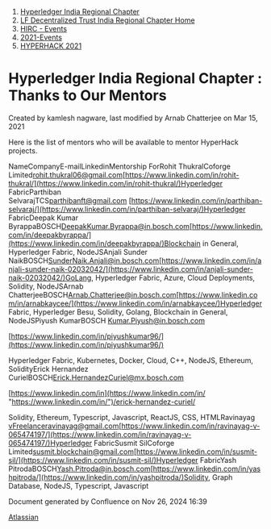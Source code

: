 1. [Hyperledger India Regional Chapter](index.html)
2. [LF Decentralized Trust India Regional Chapter Home](LF-Decentralized-Trust-India-Regional-Chapter-Home_19169282.html)
3. [HIRC - Events](HIRC---Events_19169346.html)
4. [2021-Events](2021-Events_19169651.html)
5. [HYPERHACK 2021](HYPERHACK-2021_19169656.html)

# Hyperledger India Regional Chapter : Thanks to Our Mentors

Created by kamlesh nagware, last modified by Arnab Chatterjee on Mar 15, 2021

Here is the list of mentors who will be available to mentor HyperHack projects. 

NameCompanyE-mailLinkedinMentorship ForRohit ThukralCoforge Limited[rohit.thukral06@gmail.com]()[https://www.linkedin.com/in/rohit-thukral/](https://www.linkedin.com/in/rohit-thukral/)Hyperledger FabricParthiban SelvarajTCS[parthibanft@gmail.com]() [https://www.linkedin.com/in/parthiban-selvaraj/](https://www.linkedin.com/in/parthiban-selvaraj/)Hyperledger FabricDeepak Kumar ByrappaBOSCH[DeepakKumar.Byrappa@in.bosch.com](mailto:DeepakKumar.Byrappa@in.bosch.com)[https://www.linkedin.com/in/deepakbyrappa/](https://www.linkedin.com/in/deepakbyrappa/)Blockchain in General, Hyperledger Fabric, NodeJSAnjali Sunder NaikBOSCH[SunderNaik.Anjali@in.bosch.com](mailto:SunderNaik.Anjali@in.bosch.com)[https://www.linkedin.com/in/anjali-sunder-naik-02032042/](https://www.linkedin.com/in/anjali-sunder-naik-02032042/)GoLang, Hyperledger Fabric, Azure, Cloud Deployments, Solidity, NodeJSArnab ChatterjeeBOSCH[Arnab.Chatterjee@in.bosch.com](mailto:Arnab.Chatterjee@in.bosch.com)[https://www.linkedin.com/in/arnabkaycee/](https://www.linkedin.com/in/arnabkaycee/)Hyperledger Fabric, Hyperledger Besu, Solidity, Golang, Blockchain in General, NodeJSPiyush KumarBOSCH [Kumar.Piyush@in.bosch.com](mailto:Kumar.Piyush@in.bosch.com)

[https://www.linkedin.com/in/piyushkumar96/](https://www.linkedin.com/in/piyushkumar96/)

Hyperledger Fabric, Kubernetes, Docker, Cloud, C++, NodeJS, Ethereum, SolidityErick Hernandez CurielBOSCH[Erick.HernandezCuriel@mx.bosch.com](mailto:Erick.HernandezCuriel@mx.bosch.com)

[https://www.linkedin.com/in](https://www.linkedin.com/in/ "https://www.linkedin.com/in/")/erick-hernandez-curiel/

Solidity, Ethereum, Typescript, Javascript, ReactJS, CSS, HTMLRavinayag vFreelanceravinayag@gmail.com[https://www.linkedin.com/in/ravinayag-v-065474197/](https://www.linkedin.com/in/ravinayag-v-065474197/)Hyperledger FabricSusmit SilCoforge Limited[susmit.blockchain@gmail.com]()[https://www.linkedin.com/in/susmit-sil/](https://www.linkedin.com/in/susmit-sil/)Hyperledger FabricYash PitrodaBOSCH[Yash.Pitroda@in.bosch.com](mailto:Yash.Pitroda@in.bosch.com)[https://www.linkedin.com/in/yashpitroda/](https://www.linkedin.com/in/yashpitroda/)Solidity, Graph Database, NodeJS, Typescript, Javascript

Document generated by Confluence on Nov 26, 2024 16:39

[Atlassian](http://www.atlassian.com/)
